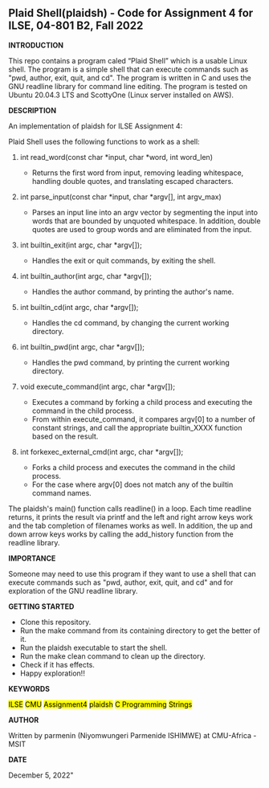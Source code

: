 ## Plaid Shell(plaidsh) - Code for Assignment 4 for ILSE, 04-801 B2, Fall 2022
    
__INTRODUCTION__

This repo contains a program caled “Plaid Shell” which is a usable Linux shell. The program is a simple shell that can execute commands such as "pwd, author, exit, quit, and cd". The program is written in C and uses the GNU readline library for command line editing. The program is tested on Ubuntu 20.04.3 LTS and ScottyOne (Linux server installed on AWS).

__DESCRIPTION__
    
 An implementation of plaidsh for ILSE Assignment 4:
 
 Plaid Shell uses the following functions to work as a shell:
 1. int read_word(const char *input, char *word, int word_len)
    - Returns the first word from input, removing leading whitespace, handling double quotes, and translating escaped characters.

 2. int parse_input(const char *input, char *argv[], int argv_max)
    - Parses an input line into an argv vector by segmenting the input into words that are bounded by unquoted whitespace. In addition, double quotes are used to group words and are eliminated from the input.

 3. int builtin_exit(int argc, char *argv[]);
    - Handles the exit or quit commands, by exiting the shell.

 4. int builtin_author(int argc, char *argv[]);
    - Handles the author command, by printing the author's name.

 5. int builtin_cd(int argc, char *argv[]);
    - Handles the cd command, by changing the current working directory.

 6. int builtin_pwd(int argc, char *argv[]);
    - Handles the pwd command, by printing the current working directory.

 7. void execute_command(int argc, char *argv[]);
    - Executes a command by forking a child process and executing the command in the child process.
    - From within execute_command, it compares argv[0] to a number of constant strings, and call the appropriate builtin_XXXX function based on the result.

 8. int forkexec_external_cmd(int argc, char *argv[]);
    - Forks a child process and executes the command in the child process.
    - For the case where argv[0] does not match any of the builtin command names.

The plaidsh's main() function calls readline() in a loop. Each time readline returns, it prints the result via printf and the left and right arrow keys work and the tab completion of filenames works as well. In addition, the up and down arrow keys works by calling the add_history function from the readline library.


__IMPORTANCE__

Someone may need to use this program if they want to use a shell that can execute commands such as "pwd, author, exit, quit, and cd" and for exploration of the GNU readline library.

__GETTING STARTED__

- Clone this repository.
- Run the make command from its containing directory to get the better of it.
- Run the plaidsh executable to start the shell.
- Run the make clean command to clean up the directory.
- Check if it has effects.
- Happy exploration!!
  


 __KEYWORDS__

<mark>ILSE</mark>     <mark>CMU</mark>     <mark>Assignment4</mark>     <mark>plaidsh</mark>     <mark>C Programming</mark>     <mark>Strings</mark> 



  __AUTHOR__
    
 Written by parmenin (Niyomwungeri Parmenide ISHIMWE) at CMU-Africa - MSIT 
    

    
 __DATE__
    
 December 5, 2022" 

